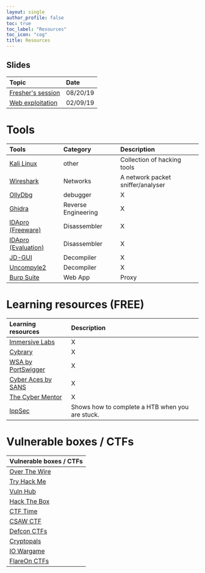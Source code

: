 ```yaml
---
layout: single
author_profile: false
toc: true
toc_label: "Resources"
toc_icon: "cog"
title: Resources 
---
```


## Slides

| Topic  | Date | 
|:--------|:-----|
| [Fresher's session](https://drive.google.com/open?id=1EjH3fUwpRcj9CamOM_03YdpY5_DNAvSS) |  08/20/19 |
| [Web exploitation](https://drive.google.com/file/d/18t87wjQnJvos3y3Aq0zj9XNUVgfcFknQ/view?usp=sharing) | 02/09/19 |

# Tools

| Tools  | Category | Description |
|:------|:---------|:------------|
| [Kali Linux](https://www.kali.org/) | other | Collection of hacking tools |
| [Wireshark](https://www.wireshark.org/) | Networks | A network packet sniffer/analyser |
| [OllyDbg](http://www.ollydbg.de/) | debugger | X |
| [Ghidra](https://ghidra-sre.org/ ) | Reverse Engineering | X |
| [IDApro (Freeware)](https://www.hex-rays.com/products/ida/support/download_freeware.shtml) | Disassembler | X |
| [IDApro (Evaluation)](https://out7.hex-rays.com/demo/request) | Disassembler | X |
| [JD-GUI](http://java-decompiler.github.io/) | Decompiler | X |
| [Uncompyle2](https://github.com/Mysterie/uncompyle2) | Decompiler | X |
| [Burp Suite](https://portswigger.net/burp) | Web App | Proxy |

# Learning resources (FREE)

| Learning resources | Description |
|:-------------------|:------------|
| [Immersive Labs](https://immersivelabs.online/signin) | X |
| [Cybrary](https://www.cybrary.it/) | X |
| [WSA by PortSwigger](https://portswigger.net/web-security) | X |
| [Cyber Aces by SANS](https://www.cyberaces.org/courses.html) | X |
| [The Cyber Mentor](https://www.youtube.com/channel/UC0ArlFuFYMpEewyRBzdLHiw) | X |
| [IppSec](https://www.youtube.com/channel/UCa6eh7gCkpPo5XXUDfygQQA) | Shows how to complete a HTB when you are stuck. |

# Vulnerable boxes / CTFs

| Vulnerable boxes / CTFs |
|:------------------------|
| [Over The Wire](https://overthewire.org/wargames/) | 
| [Try Hack Me](https://tryhackme.com/dashboard) |
| [Vuln Hub](https://www.vulnhub.com/) |
| [Hack The Box](https://www.hackthebox.eu/home) |
| [CTF Time](https://ctftime.org/event/list/upcoming) |
| [CSAW CTF](https://365.csaw.io/) |
| [Defcon CTFs](https://ctftime.org/ctf/1/) |
| [Cryptopals](https://cryptopals.com/) |
| [IO Wargame](https://io.netgarage.org/) |
| [FlareOn CTFs](http://flare-on.com/) |
